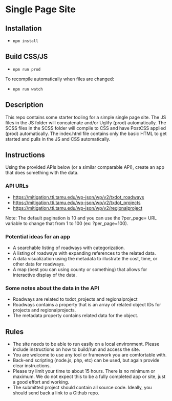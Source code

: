 # Single Page Site

## Installation
- ```npm install```

## Build CSS/JS
- ```npm run prod```

To recompile automatically when files are changed:
- ```npm run watch```


## Description
This repo contains some starter tooling for a simple single page site. The JS files in the JS folder will concatenate and/or Uglify (prod) automatically. The SCSS files in the SCSS folder will compile to CSS and have PostCSS applied (prod) automatically. The index.html file contains only the basic HTML to get started and pulls in the JS and CSS automatically.

## Instructions
Using the provided APIs below (or a similar comparable API), create an app that does something with the data.

### API URLs
- https://mitigation.tti.tamu.edu/wp-json/wp/v2/txdot_roadways
- https://mitigation.tti.tamu.edu/wp-json/wp/v2/txdot_projects
- https://mitigation.tti.tamu.edu/wp-json/wp/v2/regionalproject

Note: The default pagination is 10 and you can use the ?per_page= URL variable to change that from 1 to 100 (ex: ?per_page=100).

### Potential ideas for an app
- A searchable listing of roadways with categorization.
- A listing of roadways with expanding references to the related data.
- A data visualization using the metadata to illustrate the cost, time, or other data for roadways.
- A map (best you can using county or something) that allows for interactive display of the data.

### Some notes about the data in the API
- Roadways are related to txdot_projects and regionalproject
- Roadways contains a property that is an array of related object IDs for projects and regionalprojects.
- The metadata property contains related data for the object.

## Rules
- The site needs to be able to run easily on a local environment. Please include instructions on how to build/run and access the site.
- You are welcome to use any tool or framework you are comfortable with.
- Back-end scripting (node.js, php, etc) can be used, but again provide clear instructions.
- Please try limit your time to about 15 hours. There is no minimum or maximum. We do not expect this to be a fully completed app or site, just a good effort and working.
- The submitted project should contain all source code. Ideally, you should send back a link to a Github repo.
